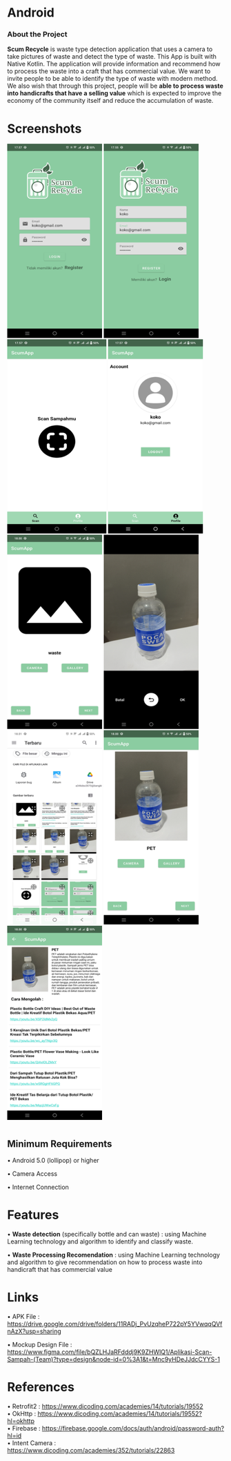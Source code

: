 # Android
<h3>About the Project</h3>

**Scum Recycle** is waste type detection application that uses a camera to take pictures of waste and detect the type of waste. This App is built with Native Kotlin. The application will provide information and recommend how to process the waste into a craft that has commercial value. We want to invite people to be able to identify the type of waste with modern method. We also wish that through this project, people will be **able to process waste into handicrafts that have a selling value** which is expected to improve the economy of the community itself and reduce the accumulation of waste. 

# Screenshots
<div>
  <img src="https://github.com/Team-Capstone-C23-PS207/FrontEnd_Android_Repository/blob/master/app/src/main/res/drawable/screenshots/ss_login.jpg" alt="Gambar 1" width="220" height="450" style="display: inline-block;">
  <img src="https://github.com/Team-Capstone-C23-PS207/FrontEnd_Android_Repository/blob/master/app/src/main/res/drawable/screenshots/ss_register.jpg" alt="Gambar 2" width="220" height="450" style="display: inline-block;">
  <img src="https://github.com/Team-Capstone-C23-PS207/FrontEnd_Android_Repository/blob/master/app/src/main/res/drawable/screenshots/ss_home.jpg" alt="Gambar 3" width="230" height="450" style="display: inline-block;">
  <img src="https://github.com/Team-Capstone-C23-PS207/FrontEnd_Android_Repository/blob/master/app/src/main/res/drawable/screenshots/ss_account.jpg" alt="Gambar 4" width="220" height="450" style="display: inline-block;">
  <img src="https://github.com/Team-Capstone-C23-PS207/FrontEnd_Android_Repository/blob/master/app/src/main/res/drawable/screenshots/ss_scan_page.jpg" alt="Gambar 5" width="220" height="450" style="display: inline-block;">
  <img src="https://github.com/Team-Capstone-C23-PS207/FrontEnd_Android_Repository/blob/master/app/src/main/res/drawable/screenshots/ss_scan.jpg" alt="Gambar 6" width="220" height="450" style="display: inline-block;">
  <img src="https://github.com/Team-Capstone-C23-PS207/FrontEnd_Android_Repository/blob/master/app/src/main/res/drawable/screenshots/ss_gallery.jpg" alt="Gambar 7" width="220" height="450" style="display: inline-block;">
  <img src="https://github.com/Team-Capstone-C23-PS207/FrontEnd_Android_Repository/blob/master/app/src/main/res/drawable/screenshots/ss_scan_output.jpg" alt="Gambar 8" width="220" height="450" style="display: inline-block;">
  <img src="https://github.com/Team-Capstone-C23-PS207/FrontEnd_Android_Repository/blob/master/app/src/main/res/drawable/screenshots/ss_detail.jpg" alt="Gambar 9" width="220" height="450" style="display: inline-block;">
</div>

# <h2>Minimum Requirements</h2>
• Android 5.0 (lollipop) or higher

• Camera Access

• Internet Connection

# Features
• **Waste detection** (specifically bottle and can waste) : using Machine Learning technology and algorithm to identify and classify waste.

• **Waste Processing Recomendation** : using Machine Learning technology and algorithm to give recommendation on how to process waste into handicraft that has commercial value

# Links
• APK File : https://drive.google.com/drive/folders/11RADj_PvUzqheP722pY5YVwqqQVfnAzX?usp=sharing

• Mockup Design File : https://www.figma.com/file/bQZLHJaRFdddj9K9ZHWlQ1/Aplikasi-Scan-Sampah-(Team)?type=design&node-id=0%3A1&t=Mnc9yHDeJJdcCYYS-1

# References
• Retrofit2 : https://www.dicoding.com/academies/14/tutorials/19552<br>
• OkHttp : https://www.dicoding.com/academies/14/tutorials/19552?hl=okhttp<br>
• Firebase : https://firebase.google.com/docs/auth/android/password-auth?hl=id<br>
• Intent Camera : https://www.dicoding.com/academies/352/tutorials/22863

